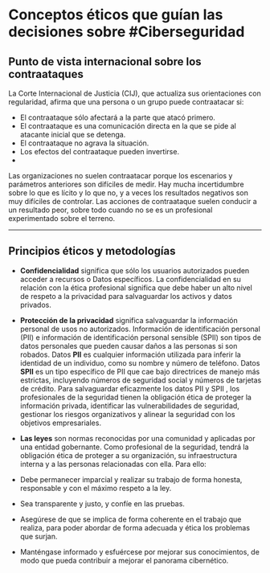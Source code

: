 # Conceptos éticos que guían las decisiones sobre #Ciberseguridad

## Punto de vista internacional sobre los contraataques
La Corte Internacional de Justicia (CIJ), que actualiza sus orientaciones con regularidad, afirma que una persona o un grupo puede contraatacar si:

- El contraataque sólo afectará a la parte que atacó primero.
- El contraataque es una comunicación directa en la que se pide al atacante inicial que se detenga.
- El contraataque no agrava la situación.
- Los efectos del contraataque pueden invertirse.
- 
Las organizaciones no suelen contraatacar porque los escenarios y parámetros anteriores son difíciles de medir. Hay mucha incertidumbre sobre lo que es lícito y lo que no, y a veces los resultados negativos son muy difíciles de controlar. Las acciones de contraataque suelen conducir a un resultado peor, sobre todo cuando no se es un profesional experimentado sobre el terreno.

---

## Principios éticos y metodologías
- **Confidencialidad** significa que sólo los usuarios autorizados pueden acceder a recursos o Datos específicos. La confidencialidad en su relación con la ética profesional significa que debe haber un alto nivel de respeto a la privacidad para salvaguardar los activos y datos privados.
- **Protección de la privacidad** significa salvaguardar la información personal de usos no autorizados. Información de identificación personal (PII) e información de identificación personal sensible (SPII) son tipos de datos personales que pueden causar daños a las personas si son robados. Datos **PII** es cualquier información utilizada para inferir la identidad de un individuo, como su nombre y número de teléfono. Datos **SPII** es un tipo específico de PII que cae bajo directrices de manejo más estrictas, incluyendo números de seguridad social y números de tarjetas de crédito. Para salvaguardar eficazmente los datos PII y SPII , los profesionales de la seguridad tienen la obligación ética de proteger la información privada, identificar las vulnerabilidades de seguridad, gestionar los riesgos organizativos y alinear la seguridad con los objetivos empresariales.
- **Las leyes** son normas reconocidas por una comunidad y aplicadas por una entidad gobernante. Como profesional de la seguridad, tendrá la obligación ética de proteger a su organización, su infraestructura interna y a las personas relacionadas con ella. Para ello:

- Debe permanecer imparcial y realizar su trabajo de forma honesta, responsable y con el máximo respeto a la ley.
- Sea transparente y justo, y confíe en las pruebas.
- Asegúrese de que se implica de forma coherente en el trabajo que realiza, para poder abordar de forma adecuada y ética los problemas que surjan.
- Manténgase informado y esfuércese por mejorar sus conocimientos, de modo que pueda contribuir a mejorar el panorama cibernético.

